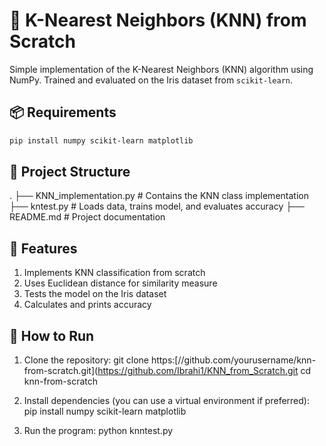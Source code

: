 # 🧠 K-Nearest Neighbors (KNN) from Scratch

Simple implementation of the K-Nearest Neighbors (KNN) algorithm using NumPy. Trained and evaluated on the Iris dataset from `scikit-learn`.

## 📦 Requirements

```bash
pip install numpy scikit-learn matplotlib
```
## 📁 Project Structure
.
├── KNN_implementation.py   # Contains the KNN class implementation
├── kntest.py                 # Loads data, trains model, and evaluates accuracy
├── README.md               # Project documentation

## 🧪 Features
1. Implements KNN classification from scratch
2. Uses Euclidean distance for similarity measure
3. Tests the model on the Iris dataset
4. Calculates and prints accuracy

## 🚀 How to Run
1. Clone the repository:
git clone https:[//github.com/yourusername/knn-from-scratch.git](https://github.com/Ibrahi1/KNN_from_Scratch.git
cd knn-from-scratch

2. Install dependencies (you can use a virtual environment if preferred):
pip install numpy scikit-learn matplotlib

3. Run the program:
python knntest.py
